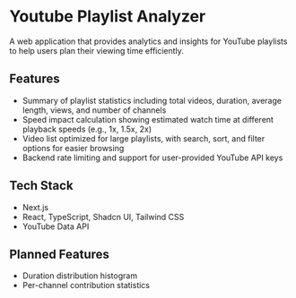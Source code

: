 # Youtube Playlist Analyzer

A web application that provides analytics and insights for YouTube playlists to help users plan their viewing time efficiently.

## Features

- Summary of playlist statistics including total videos, duration, average length, views, and number of channels
- Speed impact calculation showing estimated watch time at different playback speeds (e.g., 1x, 1.5x, 2x)
- Video list optimized for large playlists, with search, sort, and filter options for easier browsing
- Backend rate limiting and support for user-provided YouTube API keys

## Tech Stack

- Next.js
- React, TypeScript, Shadcn UI, Tailwind CSS
- YouTube Data API

## Planned Features

- Duration distribution histogram
- Per-channel contribution statistics
